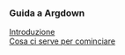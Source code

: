 <link rel="stylesheet" href="../assets/style.css">

### Guida a Argdown

[Introduzione](introduzione.md)  
[Cosa ci serve per cominciare](cominciare.md)
